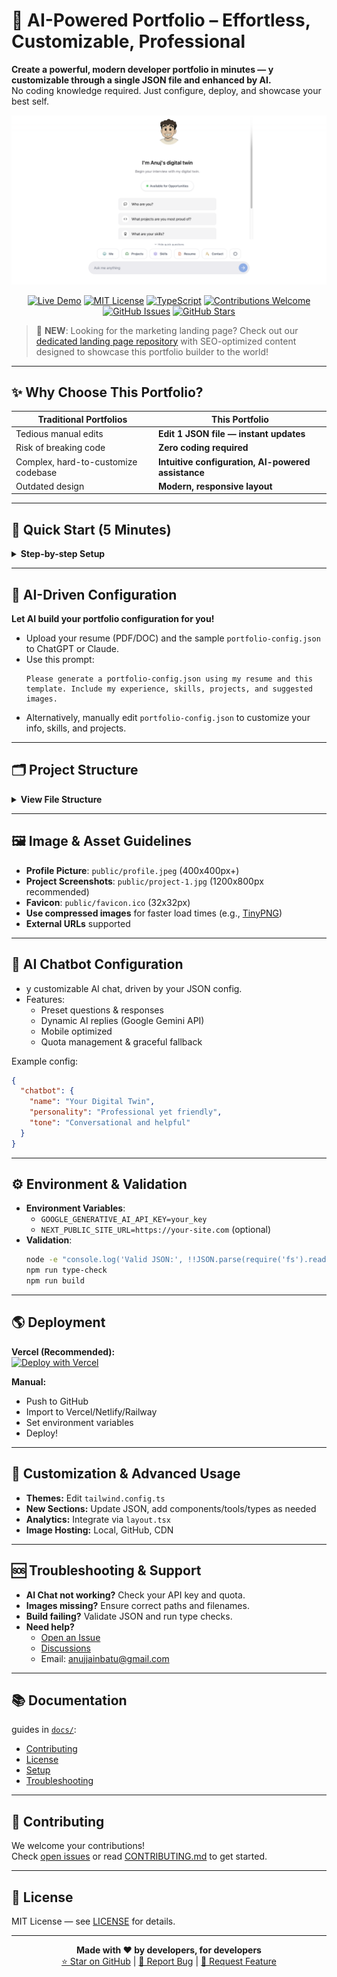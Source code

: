 # 🚀 AI-Powered Portfolio – Effortless, Customizable, Professional

**Create a powerful, modern developer portfolio in minutes — y customizable through a single JSON file and enhanced by AI.**  
No coding knowledge required. Just configure, deploy, and showcase your best self.

![Portfolio Preview](https://raw.githubusercontent.com/anujjainbatu/ai-portfolio-system-landing-page/refs/heads/main/assets/portfolio.png)

<p align="center">
  <a href="https://portfolio.anujjainbatu.tech/"><img src="https://img.shields.io/badge/Demo-Live%20Site-brightgreen" alt="Live Demo"></a>
  <a href="docs/LICENSE"><img src="https://img.shields.io/badge/License-MIT-blue.svg" alt="MIT License"></a>
  <a href="https://www.typescriptlang.org/"><img src="https://img.shields.io/badge/TypeScript-100%25-blue" alt="TypeScript"></a>
  <a href="docs/CONTRIBUTING.md"><img src="https://img.shields.io/badge/Contributions-Welcome-brightgreen.svg" alt="Contributions Welcome"></a>
  <a href="https://github.com/anujjainbatu/portfolio/issues"><img src="https://img.shields.io/github/issues/anujjainbatu/portfolio" alt="GitHub Issues"></a>
  <a href="https://github.com/anujjainbatu/portfolio/stargazers"><img src="https://img.shields.io/github/stars/anujjainbatu/portfolio" alt="GitHub Stars"></a>
</p>

> 🌟 **NEW**: Looking for the marketing landing page? Check out our [dedicated landing page repository](https://github.com/anujjainbatu/portfolio-builder-landing) with SEO-optimized content designed to showcase this portfolio builder to the world!

---

## ✨ Why Choose This Portfolio?

| Traditional Portfolios              | **This Portfolio**                                   |
|-------------------------------------|-----------------------------------------------------|
| Tedious manual edits                | **Edit 1 JSON file — instant updates**              |
| Risk of breaking code               | **Zero coding required**                            |
| Complex, hard-to-customize codebase | **Intuitive configuration, AI-powered assistance**  |
| Outdated design                     | **Modern, responsive layout**                       |

---

## 🚦 Quick Start (5 Minutes)

<details>
<summary><strong>Step-by-step Setup</strong></summary>

1. **Fork & Clone**
    ```bash
    git clone https://github.com/your-username/portfolio.git
    cd portfolio
    ```

2. **Install Dependencies**
    ```bash
    npm install
    # or
    pnpm install
    # or
    yarn install
    ```

3. **Get a Google Gemini API Key**
    - Visit [Google AI Studio](https://aistudio.google.com/)
    - Sign in, create an API key, and copy it.

4. **Configure Environment**
    - Copy `.env.example` to `.env.local`
    - Add your API key:
      ```
      GOOGLE_GENERATIVE_AI_API_KEY=your_google_ai_api_key_here
      ```

5. **Edit Your Info**
    - Fill `portfolio-config.json` with your information (see below).

6. **Add Images**
    - Replace images in `/public/` as needed (profile, projects, etc).

7. **Run Locally**
    ```bash
    npm run dev
    ```
    - Visit [http://localhost:3000](http://localhost:3000)

8. **Deploy**
    ```bash
    npm run build
    ```
    - Deploy to Vercel, Netlify, or any platform.

</details>

---

## 🤖 AI-Driven Configuration

**Let AI build your portfolio configuration for you!**

- Upload your resume (PDF/DOC) and the sample `portfolio-config.json` to ChatGPT or Claude.
- Use this prompt:
    ```
    Please generate a portfolio-config.json using my resume and this template. Include my experience, skills, projects, and suggested images.
    ```
- Alternatively, manually edit `portfolio-config.json` to customize your info, skills, and projects.

---

## 🗂️ Project Structure

<details>
<summary><strong>View File Structure</strong></summary>

```
portfolio/
├── portfolio-config.json   # Main configuration
├── public/                # Images & assets
├── src/                   # Source code
│   ├── app/               # Next.js app structure
│   ├── components/        # UI Components
│   ├── lib/               # Config loaders & utilities
│   ├── types/             # TypeScript types
│   └── hooks/             # React hooks
├── docs/                  # Documentation
├── assets/                # Documentation assets
├── package.json           # Project metadata
└── ...
```
</details>

---

## 🖼️ Image & Asset Guidelines

- **Profile Picture**: `public/profile.jpeg` (400x400px+)
- **Project Screenshots**: `public/project-1.jpg` (1200x800px recommended)
- **Favicon**: `public/favicon.ico` (32x32px)
- **Use compressed images** for faster load times (e.g., [TinyPNG](https://tinypng.com/))
- **External URLs** supported

---

## 🧠 AI Chatbot Configuration

- y customizable AI chat, driven by your JSON config.
- Features:
  - Preset questions & responses
  - Dynamic AI replies (Google Gemini API)
  - Mobile optimized
  - Quota management & graceful fallback

Example config:
```json
{
  "chatbot": {
    "name": "Your Digital Twin",
    "personality": "Professional yet friendly",
    "tone": "Conversational and helpful"
  }
}
```

---

## ⚙️ Environment & Validation

- **Environment Variables**:  
  - `GOOGLE_GENERATIVE_AI_API_KEY=your_key`
  - `NEXT_PUBLIC_SITE_URL=https://your-site.com` (optional)
- **Validation**:
    ```bash
    node -e "console.log('Valid JSON:', !!JSON.parse(require('fs').readFileSync('portfolio-config.json')))"
    npm run type-check
    npm run build
    ```

---

## 🌎 Deployment

**Vercel (Recommended):**  
[![Deploy with Vercel](https://vercel.com/button)](https://vercel.com/new/clone?repository-url=https%3A%2F%2Fgithub.com%2Fanujjainbatu%2Fportfolio)

**Manual:**
- Push to GitHub
- Import to Vercel/Netlify/Railway
- Set environment variables
- Deploy!

---

## 🎨 Customization & Advanced Usage

- **Themes:** Edit `tailwind.config.ts`
- **New Sections:** Update JSON, add components/tools/types as needed
- **Analytics:** Integrate via `layout.tsx`
- **Image Hosting:** Local, GitHub, CDN

---

## 🆘 Troubleshooting & Support

- **AI Chat not working?** Check your API key and quota.
- **Images missing?** Ensure correct paths and filenames.
- **Build failing?** Validate JSON and run type checks.
- **Need help?**
  - [Open an Issue](https://github.com/anujjainbatu/portfolio/issues)
  - [Discussions](https://github.com/anujjainbatu/portfolio/discussions)
  - Email: anujjainbatu@gmail.com

---

## 📚 Documentation

 guides in [`docs/`](docs/):

- [Contributing](docs/CONTRIBUTING.md)
- [License](docs/LICENSE)
- [Setup](#-quick-start-5-minutes)
- [Troubleshooting](#-troubleshooting--support)

---

## 🤝 Contributing

We welcome your contributions!  
Check [open issues](https://github.com/anujjainbatu/portfolio/issues) or read [CONTRIBUTING.md](docs/CONTRIBUTING.md) to get started.

---

## 📄 License

MIT License — see [LICENSE](docs/LICENSE) for details.

---

<p align="center">
  <b>Made with ❤️ by developers, for developers</b><br>
  <a href="https://github.com/anujjainbatu/portfolio">⭐ Star on GitHub</a> | <a href="https://github.com/anujjainbatu/portfolio/issues">🐛 Report Bug</a> | <a href="https://github.com/anujjainbatu/portfolio/discussions">💬 Request Feature</a>
</p>
